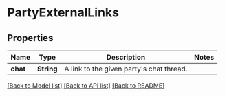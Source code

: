 # PartyExternalLinks

## Properties

Name | Type | Description | Notes
------------ | ------------- | ------------- | -------------
**chat** | **String** | A link to the given party's chat thread. | 

[[Back to Model list]](../README.md#documentation-for-models) [[Back to API list]](../README.md#documentation-for-api-endpoints) [[Back to README]](../README.md)


